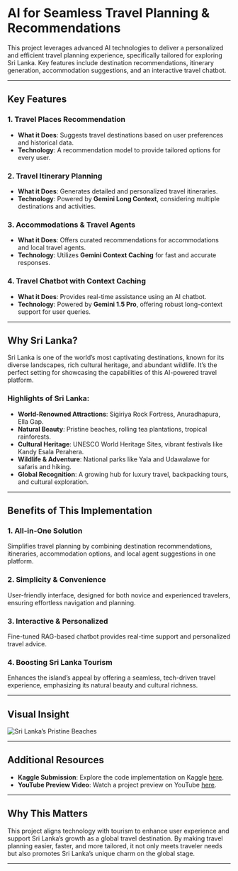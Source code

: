 # AI for Seamless Travel Planning & Recommendations

This project leverages advanced AI technologies to deliver a personalized and efficient travel planning experience, specifically tailored for exploring Sri Lanka. Key features include destination recommendations, itinerary generation, accommodation suggestions, and an interactive travel chatbot. 

---

## Key Features

### 1. **Travel Places Recommendation**
- **What it Does**: Suggests travel destinations based on user preferences and historical data.
- **Technology**: A recommendation model to provide tailored options for every user.

### 2. **Travel Itinerary Planning**
- **What it Does**: Generates detailed and personalized travel itineraries.
- **Technology**: Powered by **Gemini Long Context**, considering multiple destinations and activities.

### 3. **Accommodations & Travel Agents**
- **What it Does**: Offers curated recommendations for accommodations and local travel agents.
- **Technology**: Utilizes **Gemini Context Caching** for fast and accurate responses.

### 4. **Travel Chatbot with Context Caching**
- **What it Does**: Provides real-time assistance using an AI chatbot.
- **Technology**: Powered by **Gemini 1.5 Pro**, offering robust long-context support for user queries.

---

## Why Sri Lanka?

Sri Lanka is one of the world’s most captivating destinations, known for its diverse landscapes, rich cultural heritage, and abundant wildlife. It’s the perfect setting for showcasing the capabilities of this AI-powered travel platform.

### Highlights of Sri Lanka:
- **World-Renowned Attractions**: Sigiriya Rock Fortress, Anuradhapura, Ella Gap.
- **Natural Beauty**: Pristine beaches, rolling tea plantations, tropical rainforests.
- **Cultural Heritage**: UNESCO World Heritage Sites, vibrant festivals like Kandy Esala Perahera.
- **Wildlife & Adventure**: National parks like Yala and Udawalawe for safaris and hiking.
- **Global Recognition**: A growing hub for luxury travel, backpacking tours, and cultural exploration.

---

## Benefits of This Implementation

### 1. **All-in-One Solution**
Simplifies travel planning by combining destination recommendations, itineraries, accommodation options, and local agent suggestions in one platform.

### 2. **Simplicity & Convenience**
User-friendly interface, designed for both novice and experienced travelers, ensuring effortless navigation and planning.

### 3. **Interactive & Personalized**
Fine-tuned RAG-based chatbot provides real-time support and personalized travel advice.

### 4. **Boosting Sri Lanka Tourism**
Enhances the island’s appeal by offering a seamless, tech-driven travel experience, emphasizing its natural beauty and cultural richness.

---

## Visual Insight

![Sri Lanka’s Pristine Beaches](https://github.com/user-attachments/assets/06ee5429-86a4-4b95-bfe6-ca829ab6a6c6)

---

## Additional Resources

- **Kaggle Submission**: Explore the code implementation on Kaggle [here](https://www.kaggle.com/code/akinduhiman/ai-for-seamless-travel-planning-recommendations).  
- **YouTube Preview Video**: Watch a project preview on YouTube [here](https://www.youtube.com/watch?v=jV-L7OuLF54).

---

## Why This Matters
This project aligns technology with tourism to enhance user experience and support Sri Lanka’s growth as a global travel destination. By making travel planning easier, faster, and more tailored, it not only meets traveler needs but also promotes Sri Lanka’s unique charm on the global stage.

--- 
